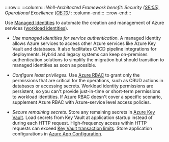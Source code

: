 :::row:::
    :::column:::
        *Well-Architected Framework benefit: Security ([SE:05](/azure/well-architected/security/identity-access)), Operational Excellence ([OE:10](/azure/well-architected/operational-excellence/enable-automation#authentication-and-authorization))*
    :::column-end:::
:::row-end:::

Use [Managed Identities](/entra/identity/managed-identities-azure-resources/overview-for-developers) to automate the creation and management of Azure services ([workload identities](/entra/workload-id/workload-identities-overview)).

- *Use managed identities for service authentication.* A managed identity allows Azure services to access other Azure services like Azure Key Vault and databases. It also facilitates CI/CD pipeline integrations for deployments. Hybrid and legacy systems can keep on-premises authentication solutions to simplify the migration but should transition to managed identities as soon as possible.

- *Configure least privileges.* Use [Azure RBAC](/azure/role-based-access-control/best-practices) to grant only the permissions that are critical for the operations, such as CRUD actions in databases or accessing secrets. Workload identity permissions are persistent, so you can't provide just-in-time or short-term permissions to workload identities. If Azure RBAC doesn't cover a specific scenario, supplement Azure RBAC with Azure-service level access policies.

- *Secure remaining secrets.* Store any remaining secrets in [Azure Key Vault](/azure/key-vault/secrets/about-secrets). Load secrets from Key Vault at application startup instead of during each HTTP request. High-frequency access within HTTP requests can exceed [Key Vault transaction limits](/azure/key-vault/general/service-limits#secrets-managed-storage-account-keys-and-vault-transactions). Store application configurations in [Azure App Configuration](/azure/azure-app-configuration/overview).
